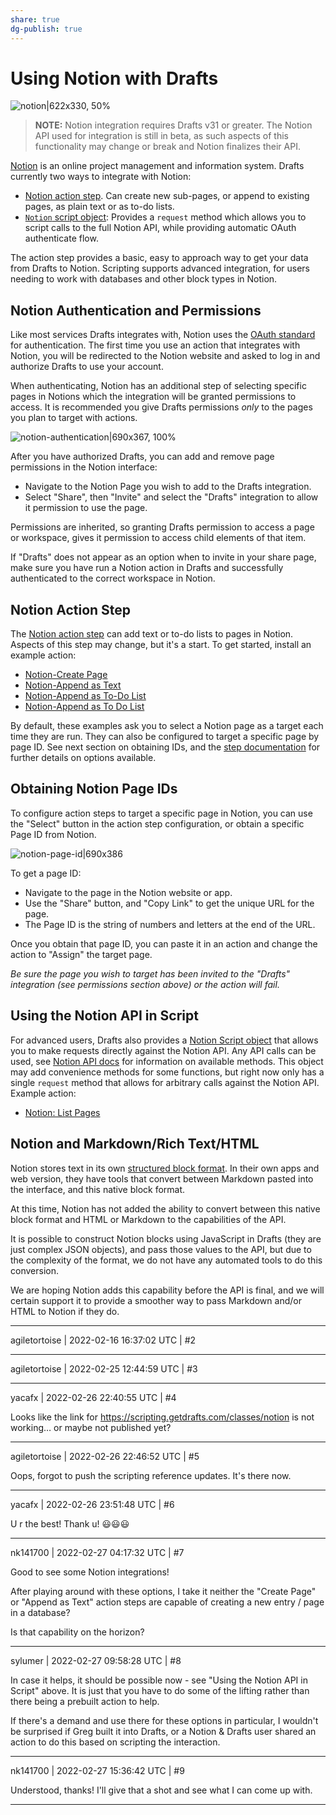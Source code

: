 ```yaml
---
share: true
dg-publish: true
---
```

# Using Notion with Drafts

![notion|622x330, 50%](upload://kfgJ95xnp9sAMMBNS6WbTNliysk.png)

> **NOTE:** Notion integration requires Drafts v31 or greater. The Notion API used for integration is still in beta, as such aspects of this functionality may change or break and Notion finalizes their API.

[Notion](https://www.notion.so) is an online project management and information system. Drafts currently two ways to integrate with Notion: 

* [Notion action step](https://docs.getdrafts.com/docs/actions/steps/services#notion). Can create new sub-pages, or append to existing pages, as plain text or as to-do lists.
* [`Notion` script object](https://scripting.getdrafts.com/classes/notion): Provides a `request` method which allows you to script calls to the full Notion API, while providing automatic OAuth authenticate flow.

The action step provides a basic, easy to approach way to get your data from Drafts to Notion. Scripting supports advanced integration, for users needing to work with databases and other block types in Notion.

## Notion Authentication and Permissions

Like most services Drafts integrates with, Notion uses the [OAuth standard](https://en.wikipedia.org/wiki/OAuth) for authentication. The first time you use an action that integrates with Notion, you will be redirected to the Notion website and asked to log in and authorize Drafts to use your account.

When authenticating, Notion has an additional step of selecting specific pages in Notions which the integration will be granted permissions to access. It is recommended you give Drafts permissions *only* to the pages you plan to target with actions.

![notion-authentication|690x367, 100%](upload://5GZeyq75fzyHzjsUiUFdzmCuZH1.png)

After you have authorized Drafts, you can add and remove page permissions in the Notion interface:

- Navigate to the Notion Page you wish to add to the Drafts integration.
- Select "Share", then "Invite" and select the "Drafts" integration to allow it permission to use the page. 

Permissions are inherited, so granting Drafts permission to access a page or workspace, gives it permission to access child elements of that item.

If "Drafts" does not appear as an option when to invite in your share page, make sure you have run a Notion action in Drafts and successfully authenticated to the correct workspace in Notion.

## Notion Action Step

The [Notion action step](https://docs.getdrafts.com/docs/actions/steps/services#notion) can add text or to-do lists to pages in Notion. Aspects of this step may change, but it's a start. To get started, install an example action:

* [Notion-Create Page](https://directory.getdrafts.com/a/1uS)
* [Notion-Append as Text](https://directory.getdrafts.com/a/1uC)
* [Notion-Append as To-Do List](https://directory.getdrafts.com/a/1uT)
* [Notion-Append as To Do List](https://directory.getdrafts.com/a/1uD)

By default, these examples ask you to select a Notion page as a target each time they are run. They can also be configured to target a specific page by page ID. See next section on obtaining IDs, and the [step documentation](https://docs.getdrafts.com/docs/actions/steps/services#notion) for further details on options available.

## Obtaining Notion Page IDs

To configure action steps to target a specific page in Notion, you can use the "Select" button in the action step configuration, or obtain a specific Page ID from Notion. 

![notion-page-id|690x386](upload://slEXJlvCo6JOqrUZk8k0MMP56jD.png)

To get a page ID:

* Navigate to the page in the Notion website or app.
* Use the "Share" button, and "Copy Link" to get the unique URL for the page.
* The Page ID is the string of numbers and letters at the end of the URL.

Once you obtain that page ID, you can paste it in an action and change the action to "Assign" the target page.

*Be sure the page you wish to target has been invited to the "Drafts" integration (see permissions section above) or the action will fail.*

## Using the Notion API in Script

For advanced users, Drafts also provides a [Notion Script object](https://scripting.getdrafts.com/classes/notion) that allows you to make requests directly against the Notion API. Any API calls can be used, see [Notion API docs](https://developers.notion.com/reference/intro) for information on available methods. This object may add convenience methods for some functions, but right now only has a single `request` method that allows for arbitrary calls against the Notion API. Example action:

* [Notion: List Pages](https://directory.getdrafts.com/a/1uE)

## Notion and Markdown/Rich Text/HTML

Notion stores text in its own [structured block format](https://developers.notion.com/reference/block). In their own apps and web version, they have tools that convert between Markdown pasted into the interface, and this native block format.

At this time, Notion has not added the ability to convert between this native block format and HTML or Markdown to the capabilities of the API.

It is possible to construct Notion blocks using JavaScript in Drafts (they are just complex JSON objects), and pass those values to the API, but due to the complexity of the format, we do not have any automated tools to do this conversion.

We are hoping Notion adds this capability before the API is final, and we will certain support it to provide a smoother way to pass Markdown and/or HTML to Notion if they do.

-------------------------

agiletortoise | 2022-02-16 16:37:02 UTC | #2



-------------------------

agiletortoise | 2022-02-25 12:44:59 UTC | #3



-------------------------

yacafx | 2022-02-26 22:40:55 UTC | #4

Looks like the link for https://scripting.getdrafts.com/classes/notion is not working… or maybe not published yet?

-------------------------

agiletortoise | 2022-02-26 22:46:52 UTC | #5

Oops, forgot to push the scripting reference updates. It's there now.

-------------------------

yacafx | 2022-02-26 23:51:48 UTC | #6

U r the best! Thank u! 😃😃😃

-------------------------

nk141700 | 2022-02-27 04:17:32 UTC | #7

Good to see some Notion integrations! 

After playing around with these options, I take it neither the "Create Page" or "Append as Text" action steps are capable of creating a new entry / page in a database?

Is that capability on the horizon?

-------------------------

sylumer | 2022-02-27 09:58:28 UTC | #8

In case it helps, it should be possible now - see "Using the Notion API in Script" above. It is just that you have to do some of the lifting rather than there being a prebuilt action to help.

If there's a demand and use there for these options in particular, I wouldn't be surprised if Greg built it into Drafts, or a Notion & Drafts user shared an action to do this based on scripting the interaction.

-------------------------

nk141700 | 2022-02-27 15:36:42 UTC | #9

Understood, thanks! I'll give that a shot and see what I can come up with.

-------------------------

